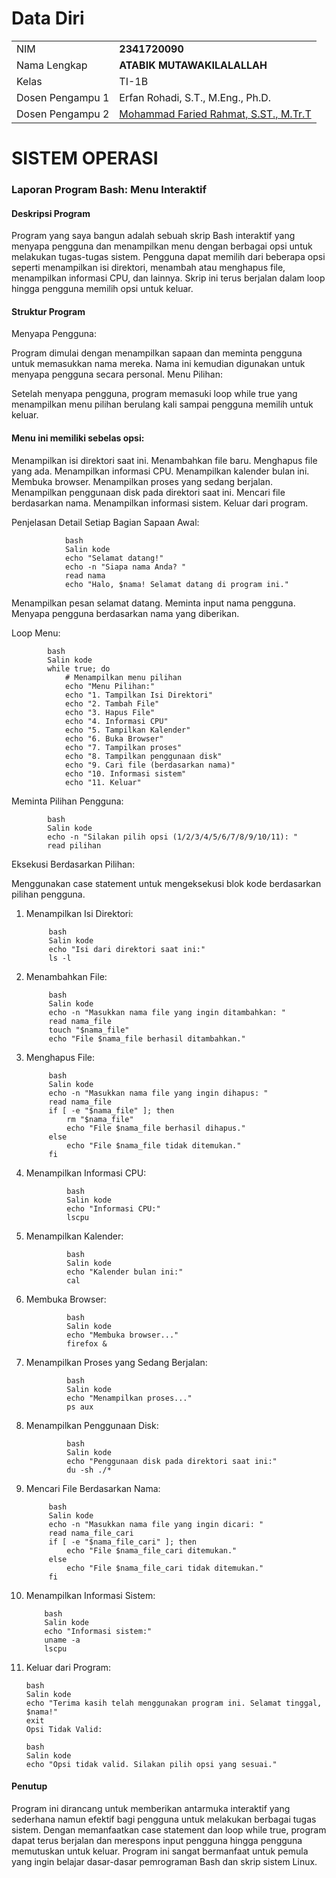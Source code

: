 # Data Diri

|  |  |
|--|--|
| NIM | **2341720090** |
| Nama Lengkap | **ATABIK MUTAWAKILALALLAH** |
| Kelas | TI-1B |
| Dosen Pengampu 1 | Erfan Rohadi, S.T., M.Eng., Ph.D.                                   |
| Dosen Pengampu 2 | [Mohammad Faried Rahmat, S.ST., M.Tr.T](https://github.com/mrhmt80) |

# SISTEM OPERASI

### Laporan Program Bash: Menu Interaktif
#### Deskripsi Program
Program yang saya bangun adalah sebuah skrip Bash interaktif yang menyapa pengguna dan menampilkan menu dengan berbagai opsi untuk melakukan tugas-tugas sistem. Pengguna dapat memilih dari beberapa opsi seperti menampilkan isi direktori, menambah atau menghapus file, menampilkan informasi CPU, dan lainnya. Skrip ini terus berjalan dalam loop hingga pengguna memilih opsi untuk keluar.

#### Struktur Program
Menyapa Pengguna:

Program dimulai dengan menampilkan sapaan dan meminta pengguna untuk memasukkan nama mereka. Nama ini kemudian digunakan untuk menyapa pengguna secara personal.
Menu Pilihan:

Setelah menyapa pengguna, program memasuki loop while true yang menampilkan menu pilihan berulang kali sampai pengguna memilih untuk keluar.
#### Menu ini memiliki sebelas opsi:
Menampilkan isi direktori saat ini.
Menambahkan file baru.
Menghapus file yang ada.
Menampilkan informasi CPU.
Menampilkan kalender bulan ini.
Membuka browser.
Menampilkan proses yang sedang berjalan.
Menampilkan penggunaan disk pada direktori saat ini.
Mencari file berdasarkan nama.
Menampilkan informasi sistem.
Keluar dari program.



Penjelasan Detail Setiap Bagian
Sapaan Awal:

                bash
                Salin kode
                echo "Selamat datang!"
                echo -n "Siapa nama Anda? "
                read nama
                echo "Halo, $nama! Selamat datang di program ini."


Menampilkan pesan selamat datang.
Meminta input nama pengguna.
Menyapa pengguna berdasarkan nama yang diberikan.


Loop Menu:

            bash
            Salin kode
            while true; do
                # Menampilkan menu pilihan
                echo "Menu Pilihan:"
                echo "1. Tampilkan Isi Direktori"
                echo "2. Tambah File"
                echo "3. Hapus File"
                echo "4. Informasi CPU"
                echo "5. Tampilkan Kalender"
                echo "6. Buka Browser"
                echo "7. Tampilkan proses"
                echo "8. Tampilkan penggunaan disk"
                echo "9. Cari file (berdasarkan nama)"
                echo "10. Informasi sistem"
                echo "11. Keluar"


Meminta Pilihan Pengguna:

            bash
            Salin kode
            echo -n "Silakan pilih opsi (1/2/3/4/5/6/7/8/9/10/11): "
            read pilihan


Eksekusi Berdasarkan Pilihan:

Menggunakan case statement untuk mengeksekusi blok kode berdasarkan pilihan pengguna.
1. Menampilkan Isi Direktori:

            bash
            Salin kode
            echo "Isi dari direktori saat ini:"
            ls -l

2. Menambahkan File:

            bash
            Salin kode
            echo -n "Masukkan nama file yang ingin ditambahkan: "
            read nama_file
            touch "$nama_file"
            echo "File $nama_file berhasil ditambahkan."

3. Menghapus File:

            bash
            Salin kode
            echo -n "Masukkan nama file yang ingin dihapus: "
            read nama_file
            if [ -e "$nama_file" ]; then
                rm "$nama_file"
                echo "File $nama_file berhasil dihapus."
            else
                echo "File $nama_file tidak ditemukan."
            fi

4. Menampilkan Informasi CPU:

                bash
                Salin kode
                echo "Informasi CPU:"
                lscpu
5. Menampilkan Kalender:

                bash
                Salin kode
                echo "Kalender bulan ini:"
                cal
6. Membuka Browser:

                bash
                Salin kode
                echo "Membuka browser..."
                firefox &

7. Menampilkan Proses yang Sedang Berjalan:

                bash
                Salin kode
                echo "Menampilkan proses..."
                ps aux

8. Menampilkan Penggunaan Disk:

                bash
                Salin kode
                echo "Penggunaan disk pada direktori saat ini:"
                du -sh ./*

9. Mencari File Berdasarkan Nama:

            bash
            Salin kode
            echo -n "Masukkan nama file yang ingin dicari: "
            read nama_file_cari
            if [ -e "$nama_file_cari" ]; then
                echo "File $nama_file_cari ditemukan."
            else
                echo "File $nama_file_cari tidak ditemukan."
            fi

10. Menampilkan Informasi Sistem:

            bash
            Salin kode
            echo "Informasi sistem:"
            uname -a
            lscpu

11. Keluar dari Program:

        bash
        Salin kode
        echo "Terima kasih telah menggunakan program ini. Selamat tinggal, $nama!"
        exit
        Opsi Tidak Valid:

        bash
        Salin kode
        echo "Opsi tidak valid. Silakan pilih opsi yang sesuai."


#### Penutup
Program ini dirancang untuk memberikan antarmuka interaktif yang sederhana namun efektif bagi pengguna untuk melakukan berbagai tugas sistem. Dengan memanfaatkan case statement dan loop while true, program dapat terus berjalan dan merespons input pengguna hingga pengguna memutuskan untuk keluar. Program ini sangat bermanfaat untuk pemula yang ingin belajar dasar-dasar pemrograman Bash dan skrip sistem Linux.






